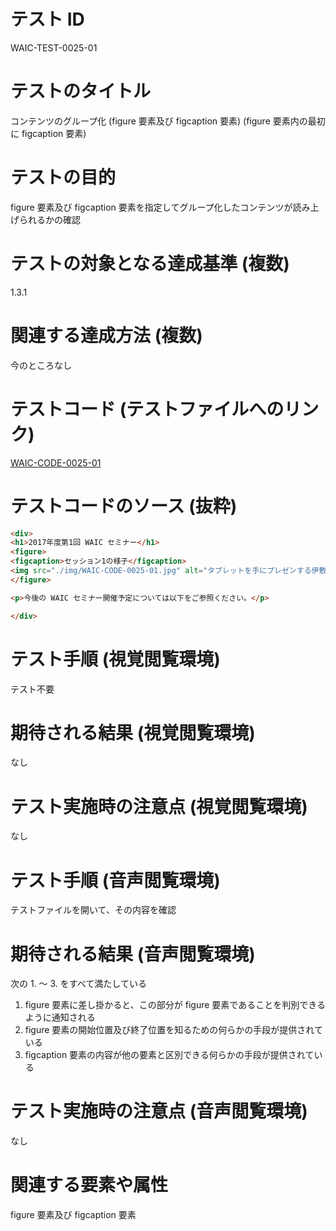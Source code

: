 

# テスト ID
WAIC-TEST-0025-01

# テストのタイトル
コンテンツのグループ化 (figure 要素及び figcaption 要素) (figure 要素内の最初に figcaption 要素)

# テストの目的
figure 要素及び figcaption 要素を指定してグループ化したコンテンツが読み上げられるかの確認

# テストの対象となる達成基準 (複数)
1.3.1

# 関連する達成方法 (複数)
今のところなし

# テストコード (テストファイルへのリンク)
[WAIC-CODE-0025-01](https://waic.github.io/as_test/WAIC-CODE/WAIC-CODE-0025-01.html)

# テストコードのソース (抜粋)
```html
<div>
<h1>2017年度第1回 WAIC セミナー</h1>
<figure>
<figcaption>セッション1の様子</figcaption>
<img src="./img/WAIC-CODE-0025-01.jpg" alt="タブレットを手にプレゼンする伊敷の写真">
</figure>

<p>今後の WAIC セミナー開催予定については以下をご参照ください。</p>

</div>

```
# テスト手順 (視覚閲覧環境)
テスト不要

# 期待される結果 (視覚閲覧環境)
なし

# テスト実施時の注意点 (視覚閲覧環境)
なし

# テスト手順 (音声閲覧環境)
テストファイルを開いて、その内容を確認

# 期待される結果 (音声閲覧環境)
次の 1. 〜 3. をすべて満たしている
1. figure 要素に差し掛かると、この部分が figure 要素であることを判別できるように通知される
2. figure 要素の開始位置及び終了位置を知るための何らかの手段が提供されている
3. figcaption 要素の内容が他の要素と区別できる何らかの手段が提供されている

# テスト実施時の注意点 (音声閲覧環境)
なし

# 関連する要素や属性
figure 要素及び figcaption 要素


